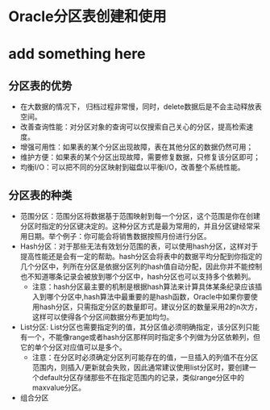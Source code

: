 # Oracle分区表创建和使用 
# add something here 

## 分区表的优势
- 在大数据的情况下， 归档过程非常慢，同时，delete数据后是不会主动释放表空间。
- 改善查询性能：对分区对象的查询可以仅搜索自己关心的分区，提高检索速度。
- 增强可用性：如果表的某个分区出现故障，表在其他分区的数据仍然可用；
- 维护方便：如果表的某个分区出现故障，需要修复数据，只修复该分区即可；
- 均衡I/O：可以把不同的分区映射到磁盘以平衡I/O，改善整个系统性能。

## 分区表的种类
- 范围分区：范围分区将数据基于范围映射到每一个分区，这个范围是你在创建分区时指定的分区键决定的。这种分区方式是最为常用的，并且分区键经常采用日期。举个例子：你可能会将销售数据按照月份进行分区。
- Hash分区：对于那些无法有效划分范围的表，可以使用hash分区，这样对于提高性能还是会有一定的帮助。hash分区会将表中的数据平均分配到你指定的几个分区中，列所在分区是依据分区列的hash值自动分配，因此你并不能控制也不知道哪条记录会被放到哪个分区中，hash分区也可以支持多个依赖列。
  + 注意：hash分区最主要的机制是根据hash算法来计算具体某条纪录应该插入到哪个分区中,hash算法中最重要的是hash函数，Oracle中如果你要使用hash分区，只需指定分区的数量即可。建议分区的数量采用2的n次方，这样可以使得各个分区间数据分布更加均匀。
- List分区: List分区也需要指定列的值，其分区值必须明确指定，该分区列只能有一个，不能像range或者hash分区那样同时指定多个列做为分区依赖列，但它的单个分区对应值可以是多个。
  + 注意：在分区时必须确定分区列可能存在的值，一旦插入的列值不在分区范围内，则插入/更新就会失败，因此通常建议使用list分区时，要创建一个default分区存储那些不在指定范围内的记录，类似range分区中的maxvalue分区。
- 组合分区